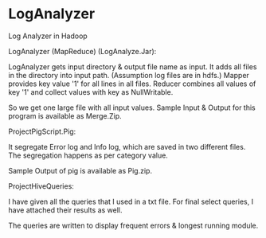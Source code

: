 LogAnalyzer
===========

Log Analyzer in Hadoop

LogAnalyzer (MapReduce) (LogAnalyze.Jar):

LogAnalyzer gets input directory &amp; output file name as input.
It adds all files in the directory into input path. (Assumption log files are in hdfs.)
Mapper provides key value '1' for all lines in all files.
Reducer combines all values of key '1' and collect values with key as NullWritable.
 
So we get one large file with all input values.
Sample Input &amp; Output for this program is available as Merge.Zip.

ProjectPigScript.Pig:

It segregate Error log and Info log, which are saved in two different files.
The segregation happens as per category value.

Sample Output of pig is available as Pig.zip.

ProjectHiveQueries:

I have given all the queries that I used in a txt file.
For final select queries, I have attached their results as well.

The queries are written to display frequent errors &amp; longest running module.
